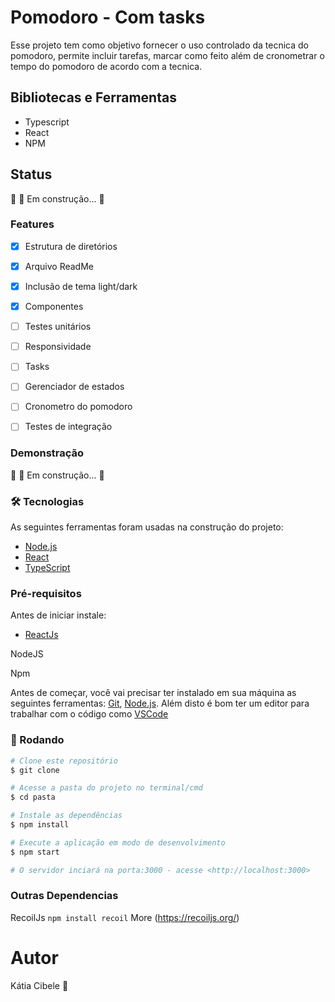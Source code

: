 
# Pomodoro - Com tasks 

Esse projeto tem como objetivo fornecer o uso controlado da tecnica do pomodoro, permite incluir tarefas, marcar como feito além de cronometrar o tempo do pomodoro de acordo com a tecnica.


## Bibliotecas e Ferramentas

* Typescript
* React
* NPM

## Status
🚧  🚀 Em construção...  🚧


### Features
- [x] Estrutura de diretórios
- [x] Arquivo ReadMe
- [x] Inclusão de tema light/dark
- [x] Componentes
- [ ] Testes unitários
- [ ] Responsividade
- [ ] Tasks
- [ ] Gerenciador de estados
- [ ] Cronometro do pomodoro
- [ ] Testes de integração


### Demonstração 

🚧   🚀 Em construção...  🚧   

### 🛠 Tecnologias

As seguintes ferramentas foram usadas na construção do projeto:

- [Node.js](https://nodejs.org/en/)
- [React](https://pt-br.reactjs.org/)
- [TypeScript](https://www.typescriptlang.org/)


### Pré-requisitos

Antes de iniciar instale:

- [ReactJs](https://nodejs.org/en/)

NodeJS

Npm 

Antes de começar, você vai precisar ter instalado em sua máquina as seguintes ferramentas:
[Git](https://git-scm.com), [Node.js](https://nodejs.org/en/). 
Além disto é bom ter um editor para trabalhar com o código como [VSCode](https://code.visualstudio.com/)

### 🎲 Rodando

```bash
# Clone este repositório
$ git clone 

# Acesse a pasta do projeto no terminal/cmd
$ cd pasta

# Instale as dependências
$ npm install

# Execute a aplicação em modo de desenvolvimento
$ npm start

# O servidor inciará na porta:3000 - acesse <http://localhost:3000>
```

### Outras Dependencias

RecoilJs
```npm install recoil```
More (https://recoiljs.org/)


# Autor   

Kátia Cibele 🚀